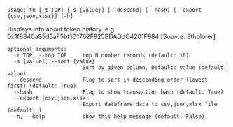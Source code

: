 ```
usage: th [-t TOP] [-s {value}] [--descend] [--hash] [--export {csv,json,xlsx}] [-h]
```

Displays info about token history. e.g. 0x1f9840a85d5aF5bf1D1762F925BDADdC4201F984 [Source: Ethplorer]

```
optional arguments:
  -t TOP, --top TOP     top N number records (default: 10)
  -s {value}, --sort {value}
                        Sort by given column. Default: value (default: value)
  --descend             Flag to sort in descending order (lowest first) (default: True)
  --hash                Flag to show transaction hash (default: True)
  --export {csv,json,xlsx}
                        Export dataframe data to csv,json,xlsx file (default: )
  -h, --help            show this help message (default: False)
```
